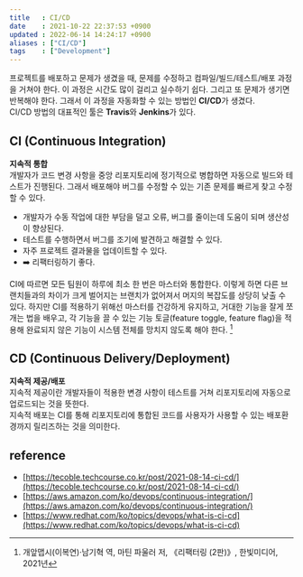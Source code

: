 ```yaml
---
title   : CI/CD 
date    : 2021-10-22 22:37:53 +0900
updated : 2022-06-14 14:24:17 +0900
aliases : ["CI/CD"] 
tags    : ["Development"]
---
```


프로젝트를 배포하고 문제가 생겼을 때, 문제를 수정하고 컴파일/빌드/테스트/배포 과정을 거쳐야 한다. 이 과정은 시간도 많이 걸리고 실수하기 쉽다. 그리고 또 문제가 생기면 반복해야 한다. 그래서 이 과정을 자동화할 수 있는 방법인 **CI/CD**가 생겼다.    
CI/CD 방법의 대표적인 툴은 **Travis**와 **Jenkins**가 있다. 

## CI (Continuous Integration)
**지속적 통합**  
개발자가 코드 변경 사항을 중앙 리포지토리에 정기적으로 병합하면 자동으로 빌드와 테스트가 진행된다. 그래서 배포해야 버그를 수정할 수 있는 기존 문제를 빠르게 찾고 수정할 수 있다.  
- 개발자가 수동 작업에 대한 부담을 덜고 오류, 버그를 줄이는데 도움이 되며 생산성이 향상된다.
- 테스트를 수행하면서 버그를 조기에 발견하고 해결할 수 있다.
- 자주 프로젝트 결과물을 업데이트할 수 있다.  
- ➡️  리팩터링하기 좋다.

CI에 따르면 모든 팀원이 하루에 최소 한 번은 마스터와 통합한다. 이렇게 하면 다른 브랜치들과의 차이가 크게 벌어지는 브랜치가 없어져서 머지의 복잡도를 상당히 낮출 수 있다. 하지만 CI를 적용하기 위해선 마스터를 건강하게 유지하고, 거대한 기능을 잘게 쪼개는 법을 배우고, 각 기능을 끌 수 있는 기능 토글(feature toggle, feature flag)을 적용해 완료되지 않은 기능이 시스템 전체를 망치지 않도록 해야 한다. [^1]

## CD (Continuous Delivery/Deployment)
**지속적 제공/배포**  
지속적 제공이란 개발자들이 적용한 변경 사항이 테스트를 거쳐 리포지토리에 자동으로 업로드되는 것을 뜻한다.  
지속적 배포는 CI를 통해 리포지토리에 통합된 코드를 사용자가 사용할 수 있는 배포환경까지 릴리즈하는 것을 의미한다.
	

## reference
- [https://tecoble.techcourse.co.kr/post/2021-08-14-ci-cd/](https://tecoble.techcourse.co.kr/post/2021-08-14-ci-cd/)
- [https://aws.amazon.com/ko/devops/continuous-integration/](https://aws.amazon.com/ko/devops/continuous-integration/)
- [https://www.redhat.com/ko/topics/devops/what-is-ci-cd](https://www.redhat.com/ko/topics/devops/what-is-ci-cd)

[^1]: 개앞맵시(이복연)·남기혁 역, 마틴 파울러 저, 《리팩터링 (2판)》, 한빛미디어, 2021년
